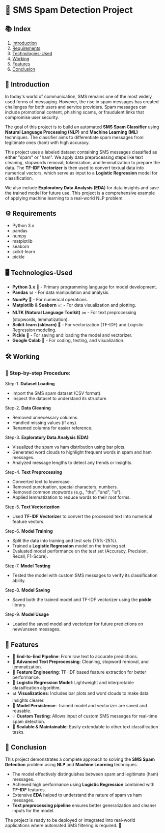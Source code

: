 # 📩 SMS Spam Detection Project

## 📚 Index
1. [Introduction](#Introduction)
2. [Requirements](#Requirements)
3. [Technologies-Used](#Technologies-Used)
4. [Working](#Working)
5. [Features](#Features)
6. [Conclusion](#Conclusion)


## 📖 Introduction

In today's world of communication, SMS remains one of the most widely used forms of messaging. However, the rise in spam messages has created challenges for both users and service providers. Spam messages can include promotional content, phishing scams, or fraudulent links that compromise user security.

The goal of this project is to build an automated **SMS Spam Classifier** using **Natural Language Processing (NLP)** and **Machine Learning (ML)** techniques. The classifier aims to differentiate spam messages from legitimate ones (ham) with high accuracy.

This project uses a labeled dataset containing SMS messages classified as either "spam" or "ham". We apply data preprocessing steps like text cleaning, stopwords removal, tokenization, and lemmatization to prepare the data. The **TF-IDF Vectorizer** is then used to convert textual data into numerical vectors, which serve as input to a **Logistic Regression** model for classification.

We also include **Exploratory Data Analysis (EDA)** for data insights and save the trained model for future use. This project is a comprehensive example of applying machine learning to a real-world NLP problem.


## ⚙️ Requirements

- Python 3.x
- pandas
- numpy
- matplotlib
- seaborn
- scikit-learn
- pickle
  

## 🖥️ Technologies-Used

- **Python 3.x** 🐍 - Primary programming language for model development.
- **Pandas** 📊 - For data manipulation and analysis.
- **NumPy** 🔢 - For numerical operations.
- **Matplotlib** & **Seaborn** 📈 - For data visualization and plotting.
- **NLTK (Natural Language Toolkit)** ✂️ - For text preprocessing (stopwords, lemmatization).
- **Scikit-learn (sklearn)** 🤖 - For vectorization (TF-IDF) and Logistic Regression modeling.
- **Pickle** 💾 - For saving and loading the model and vectorizer.
- **Google Colab** 📓 - For coding, testing, and visualization.


## 🛠️ Working

### 📌 Step-by-step Procedure:

Step-1. **Dataset Loading**
   - Import the SMS spam dataset (CSV format).
   - Inspect the dataset to understand its structure.

Step-2. **Data Cleaning**
   - Removed unnecessary columns.
   - Handled missing values (if any).
   - Renamed columns for easier reference.

Step-3. **Exploratory Data Analysis (EDA)**
   - Visualized the spam vs ham distribution using bar plots.
   - Generated word clouds to highlight frequent words in spam and ham messages.
   - Analyzed message lengths to detect any trends or insights.

Step-4. **Text Preprocessing**
   - Converted text to lowercase.
   - Removed punctuation, special characters, numbers.
   - Removed common stopwords (e.g., "the", "and", "is").
   - Applied lemmatization to reduce words to their root forms.

Step-5. **Text Vectorization**
   - Used **TF-IDF Vectorizer** to convert the processed text into numerical feature vectors.

Step-6. **Model Training**
   - Split the data into training and test sets (75%-25%).
   - Trained a **Logistic Regression** model on the training set.
   - Evaluated model performance on the test set (Accuracy, Precision, Recall, F1-Score).

Step-7. **Model Testing**
   - Tested the model with custom SMS messages to verify its classification ability.

Step-8. **Model Saving**
   - Saved both the trained model and TF-IDF vectorizer using the **pickle** library.

Step-9. **Model Usage**
   - Loaded the saved model and vectorizer for future predictions on new/unseen messages.


## 🌟 Features

- 🔄 **End-to-End Pipeline**: From raw text to accurate predictions.
- 🧹 **Advanced Text Preprocessing**: Cleaning, stopword removal, and lemmatization.
- 🧮 **Feature Engineering**: TF-IDF based feature extraction for better performance.
- 🧠 **Logistic Regression Model**: Lightweight and interpretable classification algorithm.
- 📊 **Visualizations**: Includes bar plots and word clouds to make data insights clearer.
- 💾 **Model Persistence**: Trained model and vectorizer are saved and reusable.
- 💡 **Custom Testing**: Allows input of custom SMS messages for real-time spam detection.
- 🚀 **Scalable & Maintainable**: Easily extendable to other text classification tasks.


## 📝 Conclusion

This project demonstrates a complete approach to solving the **SMS Spam Detection** problem using **NLP** and **Machine Learning** techniques.

- The model effectively distinguishes between spam and legitimate (ham) messages.
- Achieved high performance using **Logistic Regression** combined with **TF-IDF** features.
- Extensive **EDA** helped to understand the nature of spam vs ham messages.
- **Text preprocessing pipeline** ensures better generalization and cleaner inputs for the model.

The project is ready to be deployed or integrated into real-world applications where automated SMS filtering is required. 🚀



